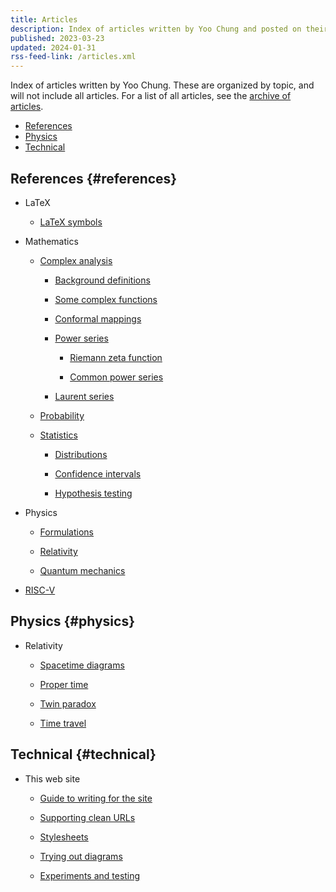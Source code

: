 ```yaml
---
title: Articles
description: Index of articles written by Yoo Chung and posted on their personal web site.
published: 2023-03-23
updated: 2024-01-31
rss-feed-link: /articles.xml
---
```


Index of articles written by Yoo Chung.
These are organized by topic, and will not include all articles.
For a list of all articles, see the [archive of articles](/article/archive).

*   [References](#references)
*   [Physics](#physics)
*   [Technical](#technical)

## References {#references}

*   LaTeX

    *   [LaTeX symbols](/article/reference/latex/symbols)

*   Mathematics

    *   [Complex analysis](/article/reference/math/analysis/complex/)

        *   [Background definitions](/article/reference/math/analysis/complex/background)

        *   [Some complex functions](/article/reference/math/analysis/complex/functions/)

        *   [Conformal mappings](/article/reference/math/analysis/complex/conformal-mappings/)

        *   [Power series](/article/reference/math/analysis/complex/power-series/)

            *   [Riemann zeta function](/article/reference/math/analysis/complex/power-series/zeta)

            *   [Common power series](/article/reference/math/analysis/complex/power-series/common)

        *   [Laurent series](/article/reference/math/analysis/complex/laurent-series/)

    *   [Probability](/article/reference/math/probability)

    *   [Statistics](/article/reference/math/statistics/)

        *   [Distributions](/article/reference/math/statistics/distributions)

        *   [Confidence intervals](/article/reference/math/statistics/confidence-intervals/)

        *   [Hypothesis testing](/article/reference/math/statistics/hypothesis-testing/)

*   Physics

    *   [Formulations](/article/reference/physics/formulations/)

    *   [Relativity](/article/reference/physics/relativity/)

    *   [Quantum mechanics](/article/reference/physics/quantum-mechanics/)

*   [RISC-V](/article/reference/hardware/riscv/)

## Physics {#physics}

*   Relativity

    *   [Spacetime diagrams](/article/physics/relativity/spacetime-diagrams)

    *   [Proper time](/article/physics/relativity/proper-time/)

    *   [Twin paradox](/article/physics/relativity/paradox/twin/)

    *   [Time travel](/article/physics/relativity/superluminal/)

## Technical {#technical}

*   This web site

    *   [Guide to writing for the site](/article/technical/website/guide)

    *   [Supporting clean URLs](/article/technical/website/extensionless)

    *   [Stylesheets](/article/technical/website/styles/)

    *   [Trying out diagrams](/article/technical/website/diagrams/trying-out)

    *   [Experiments and testing](/article/technical/website/experiments/)
